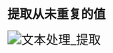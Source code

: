 # 提取从未重复的值

<img src="https://img.alicdn.com/imgextra/i3/533062069/O1CN01V1VVnU1R9eAuCfZsu_!!533062069.gif" alt="文本处理_提取" style="zoom:200%;" />
